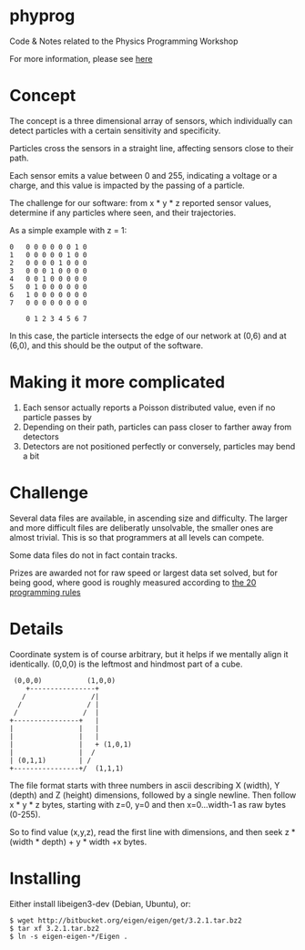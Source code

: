 phyprog
=======

Code &amp; Notes related to the Physics Programming Workshop 

For more information, please see [here](http://ds9a.nl/phyprog/)

Concept
=======
The concept is a three dimensional array of sensors, which individually can
detect particles with a certain sensitivity and specificity.

Particles cross the sensors in a straight line, affecting sensors close to
their path.

Each sensor emits a value between 0 and 255, indicating a voltage or a
charge, and this value is impacted by the passing of a particle. 

The challenge for our software: from x * y * z reported sensor values,
determine if any particles where seen, and their trajectories.

As a simple example with z = 1:

	0   0 0 0 0 0 0 1 0
	1   0 0 0 0 0 1 0 0
	2   0 0 0 0 1 0 0 0
	3   0 0 0 1 0 0 0 0 
	4   0 0 1 0 0 0 0 0
	5   0 1 0 0 0 0 0 0
	6   1 0 0 0 0 0 0 0
	7   0 0 0 0 0 0 0 0

	    0 1 2 3 4 5 6 7 
   
In this case, the particle intersects the edge of our network at (0,6) and
at (6,0), and this should be the output of the software.

Making it more complicated
==========================

1. Each sensor actually reports a Poisson distributed value, even if no
particle passes by
2. Depending on their path, particles can pass closer to farther away from detectors
3. Detectors are not positioned perfectly or conversely, particles may bend
a bit

Challenge
=========

Several data files are available, in ascending size and difficulty. The
larger and more difficult files are deliberatly unsolvable, the smaller ones
are almost trivial. This is so that programmers at all levels can compete.

Some data files do not in fact contain tracks.

Prizes are awarded not for raw speed or largest data set solved, but for
being good, where good is roughly measured according to [the 20 programming
rules](https://docs.google.com/document/d/1hFO5d5LnLUSI72v6VWAXuoPtDG6N2TOkfypcM9d2x5Q/edit?usp=sharing)

Details
=======
Coordinate system is of course arbitrary, but it helps if we mentally align it identically.
(0,0,0) is the leftmost and hindmost part of a cube.


     (0,0,0)           (1,0,0)
        +----------------+
       /                /|
      /                / |
     /                /  |
    +----------------+   |
    |                |   |
    |                |   | 
    |                |   + (1,0,1)
    |                |  /
    | (0,1,1)        | /
    +----------------+/  (1,1,1)

The file format starts with three numbers in ascii describing X (width), Y (depth) and Z (height) dimensions, 
followed by a single newline. 
Then follow x * y * z bytes, starting with z=0, y=0 and then x=0...width-1 as raw bytes (0-255).

So to find value (x,y,z), read the first line with dimensions, and then seek z * (width * depth) + y * width +x bytes.

Installing
==========
Either install libeigen3-dev (Debian, Ubuntu), or:

    $ wget http://bitbucket.org/eigen/eigen/get/3.2.1.tar.bz2
    $ tar xf 3.2.1.tar.bz2
    $ ln -s eigen-eigen-*/Eigen .
